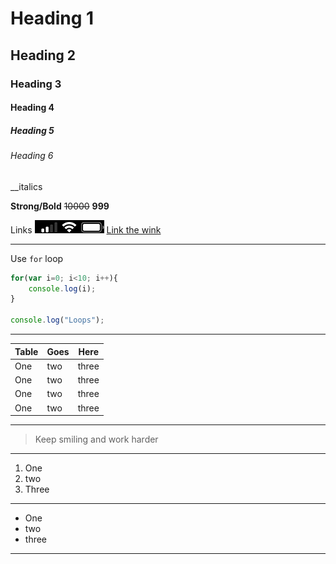 # Heading 1
## Heading 2
### Heading 3
#### Heading 4
##### Heading 5
###### Heading 6


__italics

**Strong/Bold**
~~10000~~ **999**

Links
![status](./status.png "LCO Status")
[Link the wink](http://en.wikipedia.org/wiki/ "LCO")

---
Use `for`  loop

```javascript
for(var i=0; i<10; i++){
    console.log(i);
}

console.log("Loops");
```
---
|Table |Goes |Here
|---   |---  |---|
|One | two | three |
|One | two | three |
|One | two | three |
|One | two | three |
***
>Keep smiling and work harder
---
1. One
2. two
3. Three
---
- One
- two
- three
***